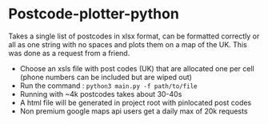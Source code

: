 # Postcode-plotter-python
Takes a single list of postcodes in xlsx format, can be formatted correctly or all as one string with no spaces and plots them on a map of the UK. This was done as a request from a friend.

- Choose an xsls file with post codes (UK) that are allocated one per cell (phone numbers can be included but are wiped out)
- Run the command : `python3 main.py -f path/to/file`
- Running with ~4k postcodes takes about 30-40s
- A html file will be generated in project root with pinlocated post codes
- Non premium google maps api users get a daily max of 20k requests
